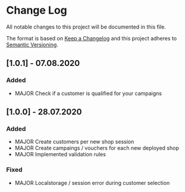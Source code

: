 
# Change Log
All notable changes to this project will be documented in this file.
 
The format is based on [Keep a Changelog](http://keepachangelog.com/)
and this project adheres to [Semantic Versioning](http://semver.org/).
 
## [1.0.1] - 07.08.2020

### Added
   - MAJOR Check if a customer is qualified for your campaigns
    
## [1.0.0] - 28.07.2020

### Added
   - MAJOR Create customers per new shop session
   - MAJOR Create campaings / vouchers for each new deployed shop
   - MAJOR Implemented validation rules
    
### Fixed
 
- MAJOR Localstorage / session error during customer selection
